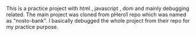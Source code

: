  This is a practice project with html , javascript , dom and mainly debugging related.
 The main project was cloned from pHero1 repo which was named as "nosto-bank". 
 I basically debugged the whole project from their repo for my practice purpose.
